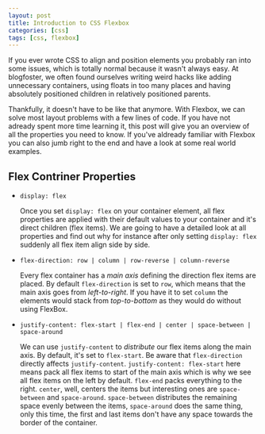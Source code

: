 ```yaml
---
layout: post
title: Introduction to CSS Flexbox
categories: [css]
tags: [css, flexbox]
---
```


If you ever wrote CSS to align and position elements you probably ran into some issues, which is totally normal because it wasn't always easy. At blogfoster, we often found ourselves writing weird hacks like adding unnecessary containers, using floats in too many places and having absolutely positioned children in relatively positioned parents.

Thankfully, it doesn't have to be like that anymore. With Flexbox, we can solve most layout problems with a few lines of code. If you have not adready spent more time learning it, this post will give you an overview of all the properties you need to know. If you've aldready familiar with Flexbox you can also jumb right to the end and have a look at some real world examples.

## Flex Contriner Properties

+ `display: flex`

	Once you set `display: flex` on your container element, all flex properties are applied with their default values to your container and it's direct children (flex items). We are going to have a detailed look at all properties and find out why for instance after only setting `display: flex` suddenly all flex item align side by side.

+ `flex-direction: row | column | row-reverse | column-reverse`

	Every flex container has a _main axis_ defining the direction flex items are placed. By default `flex-direction` is set to `row`, which means that the main axis goes from _left-to-right_. If you have it to set `column` the elements would stack from *top-to-bottom* as they would do without using FlexBox.

* `justify-content: flex-start | flex-end | center | space-between | space-around`

	We can use `justify-content` to *distribute* our flex items along the main axis. By default, it's set to `flex-start`. Be aware that `flex-direction` directly affects `justify-content`. `justify-content: flex-start` here means pack all flex items to start of the main axis which is why we see all flex items on the left by default. `flex-end` packs everything to the right. `center`, well, centers the items but interesting ones are `space-between` and `space-around`. `space-between` distributes the remaining space evenly between the items, `space-around` does the same thing, only this time, the first and  last items don't have any space towards the border of the container.
